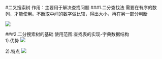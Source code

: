 #二叉搜索树
作用：主要用于解决查找问题
###1.二分查找法
需要在有序的数列，才能使用。不断取中间的数字做比较，得出大小，再在另一部分判断

![](file:./pic/1.png) 

###2.二分搜索树的基础
使用范围:查找表的实现-字典数据结构 </br>
1).优势
![](file:./pic/2.png) 

2).特点
![](file:./pic/3.png)
